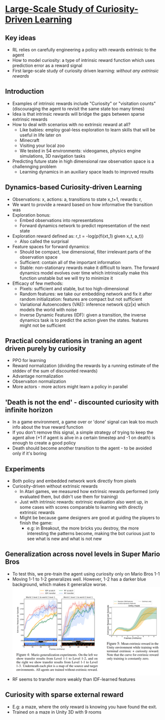 # [Large-Scale Study of Curiosity-Driven Learning](https://arxiv.org/pdf/1808.04355v1.pdf)

## Key ideas
* RL relies on carefully engineering a policy with rewards extrinsic to the agent
* How to model curiosity: a type of intrinsic reward function which uses prediction error as a reward signal
* First large-scale study of curiosity driven learning: *without any extrinsic rewards*

## Introduction
* Examples of intrinsic rewards include "Curiosity" or "visitation counts" (discouraging the agent to revisit the same state too many times)
* Idea is that intrinsic rewards will bridge the gaps between sparse extrinsic rewards
* How to deal with scenarios with no extrinsic reward at all?
  - Like babies: employ goal-less exploration to learn skills that will be useful in life later on
  - Minecraft
  - Visiting your local zoo
  - We tested in 54 environments: videogames, physics engine simulations, 3D navigation tasks
* Predicting future state in high dimensional raw observation space is a challennging problem
  - Learning dynamics in an auxiliary space leads to improved results

## Dynamics-based Curiosity-driven Learning
* Observations: x, actions: a, transitions to state x_t+1, rewards: r,
* We want to provide a reward based on how informative the transition was
* Exploration bonus:
  - Embed observations into representations
  - Forward dynamics network to predict representation of the next state
* Exploration reward defined as: r_t = -log(p(fi(xt_1) given x_t, a_t))
  - Also called the surprisal
* Feature spaces for forward dynamics:
  - Should be compact, low dimensional, filter irrelevant parts of the observation space
  - Sufficient: contain all of the important information
  - Stable: non-stationary rewards make it difficult to learn. The forward dynamics model evolves over time which intrinsically make this function unstable but we will try to minimize it
* Efficacy of few methods:
  - Pixels: sufficient and stable, but too high-dimensional
  - Random features: we take our embedding network and fix it after random initialization: features are compact but not sufficient
  - Variational Autoencoders (VAE): inference network q(z|x) which models the world with noise
  - Inverse Dynamic Features (IDF): given a transition, the inverse dynamics task is to predict the action given the states. features might not be sufficient

## Practical considerations in traning an agent driven purely by curiosity
* PPO for learning
* Reward normalization (dividing the rewards by a running estimate of the stddev of the sum of discounted rewards)
* Advantage normalization
* Observaiton normalization
* More actors - more actors might learn a policy in parallel

## 'Death is not the end' - discounted curiosity with infinite horizon
* In a game environment, a game over or 'done' signal can leak too much info about the true reward function
* If you don't remove this signal, a simple strategy of trying to keep the agent alive (+1 if agent is alive in a certain timestep and -1 on death) is enough to create a good policy
* Death should become another transition to the agent - to be avoided only if it's boring

## Experiments
* Both policy and embedded network work directly from pixels
* Curiosity-driven without extrinsic rewards
  - In Atari games, we measured how extrinsic rewards performed (only evaluated them, but didn't use them for training)
  - Just with intrinsic rewards: extrinsic evaluation also went up, in some cases with scores comparable to learning with directly extrinsic rewards
  - Might be because game designers are good at guiding the players to finish the game:
     - e.g: in Breakout, the more bricks you destroy, the more interesting the patterns become, making the bot curious just to see what is new and what is not new

## Generalization across novel levels in Super Mario Bros
* To test this, we pre-train the agent using curiosity only on Mario Bros 1-1
* Moving 1-1 to 1-2 generalizes well. However, 1-2 has a darker blue background, which makes it generalize worse.
![](curiosity-mario-generalize.png)
* RF seems to transfer more weakly than IDF-learned features

## Curiosity with sparse external reward
* E.g: a maze, where the only reward is knowing you have found the exit.
* Trained on a maze in Unity 3D with 9 rooms



